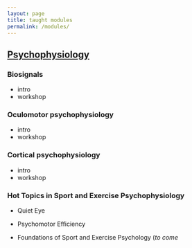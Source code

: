 ```yaml
---
layout: page
title: taught modules
permalink: /modules/
---
```



## [Psychophysiology](http://germanogallicchio.github.io/JXH3089/)
### Biosignals
  - intro
  - workshop
### Oculomotor psychophysiology
  - intro
  - workshop
### Cortical psychophysiology
  - intro
  - workshop
### Hot Topics in Sport and Exercise Psychophysiology
  - Quiet Eye
  - Psychomotor Efficiency



- Foundations of Sport and Exercise Psychology (_to come_
